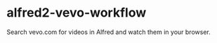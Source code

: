 alfred2-vevo-workflow
=====================

Search vevo.com for videos in Alfred and watch them in your browser.
